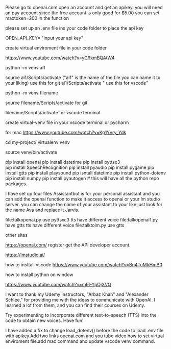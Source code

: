 
Please go to openai.com open an account and get an apikey. you will need an pay account since the free account is only good for $5.00
you can set maxtoken=200 in the function

please set up an .env file ins your code folder to place the api key

OPEN_API_KEY= "input your api key"

create virtual enviroment file in your code folder

https://www.youtube.com/watch?v=yG9kmBQAtW4

python -m venv ai1

source ai1/Scripts/activate  ("ai1" is the name of the file you can name it to your liking) use this for git
ai1/Scripts/activate " use this for vscode"

python -m venv filename

source filename/Scripts/activate for git

filename/Scripts/activate for vscode terminal

create virtual-venv file in your vscode terminal or pycharm

for mac  https://www.youtube.com/watch?v=Kg1Yvry_Ydk

cd my-project/
virtualenv venv

source venv/bin/activate

pip install openai
pip install datetime
pip install pyttsx3  
pip install SpeechRecognition
pip install pyaudio
pip install pygame
pip install gtts 
pip install playsound
pip isntall datetime
pip install python-dotenv
pip install numpy 
pip install pyautogen # this will have all the python repo packages.

I have set up four files Assistantbot is for your personal assistant and you can add the openai function to make it access to openai or your lm studio server.
you can change the name of your assistant to your like just look for the name Ava and replace it Jarvis.


file:talkopenai.py use pyttsxc3 tts have different voice
file:talkopenai1.py have gtts tts have different voice
file:talktolm.py use gtts

other sites 

https://openai.com/ register get the API developer account.

https://lmstudio.ai/

how to insttall vscode
https://www.youtube.com/watch?v=Bn4TuMkHmB0

how to install python on window 

https://www.youtube.com/watch?v=m9I-YpOjXVQ


I want to thank my Udemy instructors, "Arbaz Khan" and "Alexander Schlee," for providing me with the ideas to communicate with OpenAI. I learned a lot from them, and you can find their courses on Udemy.

Try experimenting to incorporate different text-to-speech (TTS) into the code to obtain new voices. Have fun!

I have added a fix to change load_dotenv() before the code to load .env file with apikey.Add two links openai.com and you tube video how to set virtual enviroment file.add mac command and update vscode venv command.
